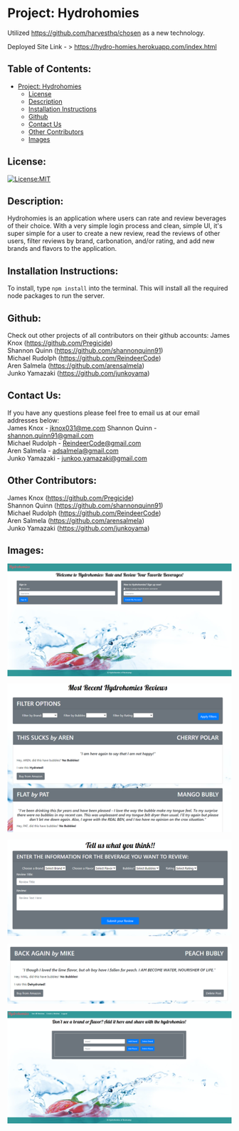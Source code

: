 # Project: Hydrohomies

Utilized https://github.com/harvesthq/chosen as a new technology.

Deployed Site Link - > https://hydro-homies.herokuapp.com/index.html


## Table of Contents: 
- [Project: Hydrohomies](#project-hydrohomies)
  - [License](#license)
  - [Description](#description)
  - [Installation Instructions](#installation-instructions)
  - [Github](#github)
  - [Contact Us](#contact-us)
  - [Other Contributors](#other-contributors)
  - [Images](#images)

## License:
[![License:MIT](https://img.shields.io/badge/License-MIT-yellow.svg)](https://opensource.org/licenses/MIT)

## Description:
Hydrohomies is an application where users can rate and review beverages of their choice. With a very simple login process and clean, simple UI, it's super simple for a user to create a new review, read the reviews of other users, filter reviews by brand, carbonation, and/or rating, and add new brands and flavors to the application. 

## Installation Instructions: 
To install, type ``` npm install ``` into the terminal. This will install all the required node packages to run the server.

## Github: 
Check out other projects of all contributors on their github accounts:
James Knox (https://github.com/Pregicide)  
Shannon Quinn (https://github.com/shannonquinn91)  
Michael Rudolph (https://github.com/ReindeerCode)  
Aren Salmela (https://github.com/arensalmela)  
Junko Yamazaki (https://github.com/junkoyama)

## Contact Us:
If you have any questions please feel free to email us at our email addresses below:  
James Knox -  jknox031@me.com
Shannon Quinn - shannon.quinn91@gmail.com  
Michael Rudolph - ReindeerCode@gmail.com  
Aren Salmela - adsalmela@gmail.com  
Junko Yamazaki - junkoo.yamazaki@gmail.com  

## Other Contributors:
James Knox (https://github.com/Pregicide)  
Shannon Quinn (https://github.com/shannonquinn91)  
Michael Rudolph (https://github.com/ReindeerCode)  
Aren Salmela (https://github.com/arensalmela)  
Junko Yamazaki (https://github.com/junkoyama)

## Images:
![Project Screenshot](./public/assets/sign_in.png)

![Project Screenshot](./public/assets/reviews.png)

![Project Screenshot](./public/assets/create_review.png)

![Project Screenshot](./public/assets/delete_review.png)

![Project Screenshot](./public/assets/edit.png)
